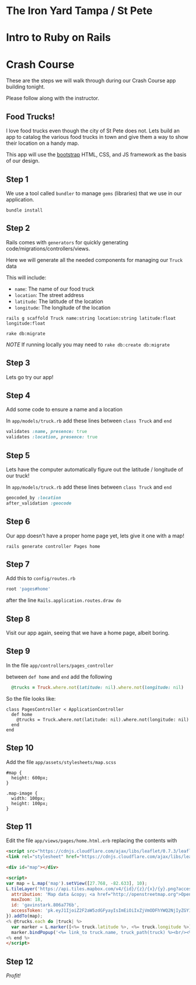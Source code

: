 # The Iron Yard Tampa / St Pete

# Intro to Ruby on Rails

# Crash Course

These are the steps we will walk through during our Crash Course app building tonight.

Please follow along with the instructor.

## Food Trucks!

I love food trucks even though the city of St Pete does not. Lets build an app to catalog the various food trucks in town and give them a way to show their location on a handy map.

This app will use the [bootstrap](getbootstrap.com) HTML, CSS, and JS framework as the basis of our design.

## Step 1

We use a tool called `bundler` to manage `gems` (libraries) that we use in our application.

`bundle install`

## Step 2

Rails comes with `generators` for quickly generating code/migrations/controllers/views.

Here we will generate all the needed components for managing our `Truck` data

This will include:
- `name`: The name of our food truck
- `location`: The street address
- `latitude`: The latitude of the location
- `longitude`: The longitude of the location

`rails g scaffold Truck name:string location:string latitude:float longitude:float`

`rake db:migrate`

*NOTE* If running locally you may need to `rake db:create db:migrate`

## Step 3

Lets go try our app!

## Step 4

Add some code to ensure a name and a location

In `app/models/truck.rb` add these lines between `class Truck` and `end`

```ruby
validates :name, presence: true
validates :location, presence: true
```

## Step 5

Lets have the computer automatically figure out the latitude / longitude of our truck!

In `app/models/truck.rb` add these lines between `class Truck` and `end`

```ruby
geocoded_by :location
after_validation :geocode
```

## Step 6

Our app doesn't have a proper home page yet, lets give it one with a map!

`rails generate controller Pages home`

## Step 7

Add this to `config/routes.rb`

```ruby
root 'pages#home'
```

after the line `Rails.application.routes.draw do`

## Step 8

Visit our app again, seeing that we have a home page, albeit boring.

## Step 9

In the file `app/controllers/pages_controller`

between `def home` and `end` add the following

```ruby
  @trucks = Truck.where.not(latitude: nil).where.not(longitude: nil)
```

So the file looks like:

```
class PagesController < ApplicationController
  def home
    @trucks = Truck.where.not(latitude: nil).where.not(longitude: nil)
  end
end
```

## Step 10

Add the file `app/assets/stylesheets/map.scss`

```
#map {
  height: 600px;
}

.map-image {
  width: 100px;
  height: 100px;
}
```

## Step 11

Edit the file `app/views/pages/home.html.erb` replacing the contents with

```html
<script src="https://cdnjs.cloudflare.com/ajax/libs/leaflet/0.7.3/leaflet.js"></script>
<link rel="stylesheet" href="https://cdnjs.cloudflare.com/ajax/libs/leaflet/0.7.3/leaflet.css" />

<div id="map"></div>

<script>
var map = L.map('map').setView([27.768, -82.633], 10);
L.tileLayer('https://api.tiles.mapbox.com/v4/{id}/{z}/{x}/{y}.png?access_token={accessToken}', {
  attribution: 'Map data &copy; <a href="http://openstreetmap.org">OpenStreetMap</a> contributors, <a href="http://creativecommons.org/licenses/by-sa/2.0/">CC-BY-SA</a>, Imagery © <a href="http://mapbox.com">Mapbox</a>',
  maxZoom: 18,
  id: 'gavinstark.806a776b',
  accessToken: 'pk.eyJ1IjoiZ2F2aW5zdGFyayIsImEiOiIxZjVmODFhYWQ2NjIyZGY1MTQ5MzM3ZTE2MWNkMDkxMiJ9.HG1IbUfea4FfcJ0WrY7Pqg'
}).addTo(map);
<% @trucks.each do |truck| %>
  var marker = L.marker([<%= truck.latitude %>, <%= truck.longitude %>]).addTo(map);
  marker.bindPopup('<%= link_to truck.name, truck_path(truck) %><br/><%= truck.location %><br/>');
<% end %>
</script>
```

## Step 12

*Profit!*
